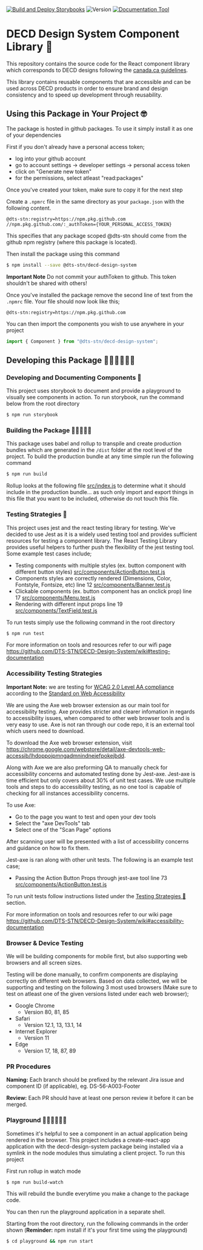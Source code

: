 [![Build and Deploy Storybooks](https://github.com/DTS-STN/DECD-Design-System/actions/workflows/build-and-deploy-storybooks.yml/badge.svg)](https://github.com/DTS-STN/DECD-Design-System/actions/workflows/build-and-deploy-storybooks.yml)
![Version](https://img.shields.io/github/package-json/v/dts-stn/decd-design-system)
[![Documentation Tool](https://img.shields.io/badge/Documentation%20Tool-storybooks-pink)](https://dts-stn.github.io/DECD-Design-System/master)

# DECD Design System Component Library 🎨

This repository contains the source code for the React component library which corresponds to DECD designs following the [canada.ca guidelines](https://www.canada.ca/en/government/about/design-system.html).

This library contains reusable components that are accessible and can be used across DECD products in order to ensure brand and design consistency and to speed up development through reusability.

## Using this Package in Your Project 🤓

The package is hosted in github packages. To use it simply install it as one of your dependencies

First if you don't already have a personal access token;

- log into your github account
- go to account settings -> developer settings -> personal access token
- click on "Generate new token"
- for the permissions, select atleast "read:packages"

Once you've created your token, make sure to copy it for the next step

Create a `.npmrc` file in the same directory as your `package.json` with the following content.

```text
@dts-stn:registry=https://npm.pkg.github.com
//npm.pkg.github.com/:_authToken={YOUR_PERSONAL_ACCESS_TOKEN}
```

This specifies that any package scoped @dts-stn should come from the github npm registry (where this package is located).

Then install the package using this command

```bash
$ npm install --save @dts-stn/decd-design-system
```

**Important Note** Do not commit your authToken to github. This token shouldn't be shared with others!

Once you've installed the package remove the second line of text from the
`.npmrc` file. Your file should now look like this;

```text
@dts-stn:registry=https://npm.pkg.github.com
```

You can then import the components you wish to use anywhere in your project

```js
import { Component } from "@dts-stn/decd-design-system";
```

## Developing this Package 👨🏽‍💻👩🏽‍💻

### Developing and Documenting Components 📝

This project uses storybook to document and provide a playground to visually see components in action. To run storybook, run the command below from the root directory

```bash
$ npm run storybook
```

### Building the Package 👷🏽‍♀️👷🏽

This package uses babel and rollup to transpile and create production bundles which are generated in the `/dist` folder at the root level of the project. To build the production bundle at any time simple run the following command

```bash
$ npm run build
```

Rollup looks at the following file [src/index.js](src/index.js) to determine what it should include in the production bundle... as such only import and export things in this file that you want to be included, otherwise do not touch this file.

### Testing Strategies 🧪

This project uses jest and the react testing library for testing. We've decided to use Jest as it is a widely used testing tool and provides sufficient resources for testing a component library. The React Testing Library provides useful helpers to further push the flexibility of the jest testing tool. Some example test cases include;

- Testing components with multiple styles (ex. button component with different button styles) [src/components/ActionButton.test.js](src/components/ActionButton.test.js)
- Components styles are correctly rendered (Dimensions, Color, Fontstyle, Fontsize, etc) line 12 [src/components/Banner.test.js](src/components/Banner.test.js)
- Clickable components (ex. button component has an onclick prop) line 17 [src/components/Menu.test.js](src/components/Menu.test.js)
- Rendering with different input props line 19 [src/components/TextField.test.js](src/components/TextField.testjs)

To run tests simply use the following command in the root directory

```bash
$ npm run test
```

For more information on tools and resources refer to our wifi page https://github.com/DTS-STN/DECD-Design-System/wiki#testing-documentation

### Accessibility Testing Strategies

**Important Note:** we are testing for [WCAG 2.0 Level AA compliance](https://www.w3.org/TR/WCAG20/) according to the [Standard on Web Accessibility](https://www.tbs-sct.gc.ca/pol/doc-eng.aspx?id=23601)

We are using the Axe web browser extension as our main tool for accessibility testing. Axe provides stricter and clearer infomation in regards to accessibility issues, when compared to other web browser tools and is very easy to use. Axe is not ran through our code repo, it is an external tool which users need to download.

To download the Axe web browser extension, visit https://chrome.google.com/webstore/detail/axe-devtools-web-accessib/lhdoppojpmngadmnindnejefpokejbdd.

Along with Axe we are also preforming QA to manually check for accessibility concerns and automated testing done by Jest-axe. Jest-axe is time efficient but only covers about 30% of unit test cases. We use multiple tools and steps to do accessibility testing, as no one tool is capable of checking for all instances accessibility concerns.

To use Axe:

- Go to the page you want to test and open your dev tools
- Select the "axe DevTools" tab
- Select one of the "Scan Page" options

After scanning user will be presented with a list of accessibility concerns and guidance on how to fix them.

Jest-axe is ran along with other unit tests. The following is an example test case;

- Passing the Action Button Props through jest-axe tool line 73 [src/components/ActionButton.test.js](src/components/ActionButton.test.js)

To run unit tests follow instructions listed under the [Testing Strategies 🧪](#Testing-Strategies-🧪) section.

For more information on tools and resources refer to our wiki page https://github.com/DTS-STN/DECD-Design-System/wiki#accessibility-documentation

### Browser & Device Testing

We will be building components for mobile first, but also supporting web browsers and all screen sizes.

Testing will be done manually, to confirm components are displaying correctly on different web browsers. Based on data collected, we will be supporting and testing on the following 3 most used browsers (Make sure to test on atleast one of the given versions listed under each web browser);

- Google Chrome
  - Version 80, 81, 85
- Safari
  - Version 12.1, 13, 13.1, 14
- Internet Explorer
  - Version 11
- Edge
  - Version 17, 18, 87, 89


### PR Procedures
**Naming:** Each branch should be prefixed by the relevant Jira issue and component ID (if applicable), eg. DS-56-A003-Footer

**Review:** Each PR should have at least one person review it before it can be merged. 


### Playground ⛹🏽‍♀️⛹🏽‍♂️

Sometimes it's helpful to see a component in an actual application being rendered in the browser. This project includes a create-react-app application with the decd-design-system package being installed via a symlink in the node modules thus simulating a client project. To run this project

First run rollup in watch mode

```bash
$ npm run build-watch
```

This will rebuild the bundle everytime you make a change to the package code.

You can then run the playground application in a separate shell.

Starting from the root directory, run the following commands in the order shown (**Reminder:** npm install if it's your first time using the playground)

```bash
$ cd playground && npm run start
```
